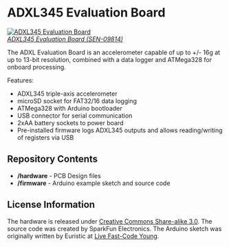 ADXL345 Evaluation Board
========================
[![ADXL345 Evaluation Board](https://dlnmh9ip6v2uc.cloudfront.net/images/products/9/8/1/4/09814-01.jpg)  
*ADXL345 Evaluation Board (SEN-09814)*](https://www.sparkfun.com/products/9814)

The ADXL Evaluation Board is an accelerometer capable of up to +/- 16g at up to 13-bit resolution, combined with a data logger and ATMega328 for onboard processing.

Features:

* ADXL345 triple-axis accelerometer
* microSD socket for FAT32/16 data logging
* ATMega328 with Arduino bootloader
* USB connector for serial communication
* 2xAA battery sockets to power board
* Pre-installed firmware logs ADXL345 outputs and allows reading/writing of registers via USB

Repository Contents
-------------------
* **/hardware** - PCB Design files 
* **/firmware** - Arduino example sketch and source code

License Information
-------------------

The hardware is released under [Creative Commons Share-alike 3.0](http://creativecommons.org/licenses/by-sa/3.0/). 
The source code was created by SparkFun Electronics.
The Arduino sketch was originally written by Euristic at [Live Fast-Code Young](http://codeyoung.blogspot.com/2009/11/adxl345-accelerometer-breakout-board.html).
